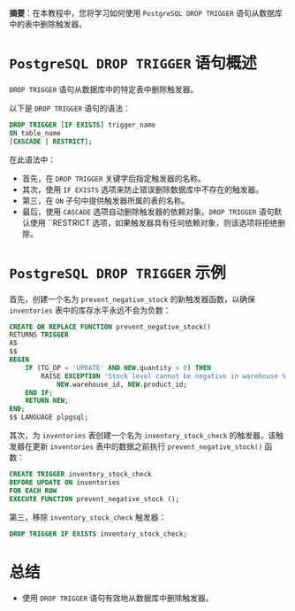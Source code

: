 **摘要**：在本教程中，您将学习如何使用 `PostgreSQL DROP TRIGGER` 语句从数据库中的表中删除触发器。

# `PostgreSQL DROP TRIGGER` 语句概述

`DROP TRIGGER` 语句从数据库中的特定表中删除触发器。

以下是 `DROP TRIGGER` 语句的语法：

```sql
DROP TRIGGER [IF EXISTS] trigger_name
ON table_name
[CASCADE | RESTRICT];
```

在此语法中：

- 首先，在 `DROP TRIGGER` 关键字后指定触发器的名称。
- 其次，使用 `IF EXISTS` 选项来防止错误删除数据库中不存在的触发器。
- 第三，在 `ON` 子句中提供触发器所属的表的名称。
- 最后，使用 `CASCADE` 选项自动删除触发器的依赖对象。`DROP TRIGGER` 语句默认使用 ``RESTRICT 选项，如果触发器具有任何依赖对象，则该选项将拒绝删除。

# `PostgreSQL DROP TRIGGER` 示例

首先，创建一个名为 `prevent_negative_stock` 的新触发器函数，以确保 `inventories` 表中的库存水平永远不会为负数：

```sql
CREATE OR REPLACE FUNCTION prevent_negative_stock()
RETURNS TRIGGER 
AS 
$$
BEGIN
    IF (TG_OP = 'UPDATE' AND NEW.quantity < 0) THEN
        RAISE EXCEPTION 'Stock level cannot be negative in warehouse % for product %',
            NEW.warehouse_id, NEW.product_id;
    END IF;
    RETURN NEW;
END;
$$ LANGUAGE plpgsql;
```

其次，为 `inventories` 表创建一个名为 `inventory_stock_check` 的触发器，该触发器在更新 `inventories` 表中的数据之前执行 `prevent_negative_stock()` 函数：

```sql
CREATE TRIGGER inventory_stock_check 
BEFORE UPDATE ON inventories 
FOR EACH ROW
EXECUTE FUNCTION prevent_negative_stock ();
```

第三，移除 `inventory_stock_check` 触发器：

```sql
DROP TRIGGER IF EXISTS inventory_stock_check;
```

# 总结

- 使用 `DROP TRIGGER` 语句有效地从数据库中删除触发器。